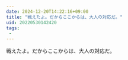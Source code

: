 ```yaml
---
date: 2024-12-20T14:22:16+09:00
title: "戦えたよ。だからここからは、大人の対応だ。"
uid: 20220530142420
tags:
 -
---
```


戦えたよ。だからここからは、大人の対応だ。
